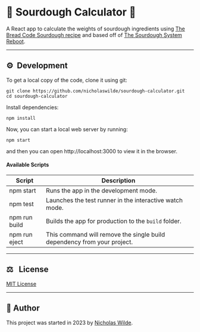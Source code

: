 <!-- markdownlint-disable-next-line no-trailing-punctuation -->
# :bread: Sourdough Calculator :abacus:

A React app to calculate the weights of sourdough ingredients using [The Bread Code Sourdough recipe][1] and based off
of [The Sourdough System Reboot][2].

---

## :gear:&nbsp; Development

To get a local copy of the code, clone it using git:

```
git clone https://github.com/nicholaswilde/sourdough-calculator.git
cd sourdough-calculator
```

Install dependencies:

```
npm install
```

Now, you can start a local web server by running:

```
npm start
```

and then you can open http://localhost:3000 to view it in the browser.

#### Available Scripts

| Script        | Description                                                             |
| ------------- | ----------------------------------------------------------------------- |
| npm start     | Runs the app in the development mode.                                   |
| npm test      | Launches the test runner in the interactive watch mode.                 |
| npm run build | Builds the app for production to the `build` folder.                    |
| npm run eject | This command will remove the single build dependency from your project. |

---

<!-- spellchecker-disable -->
## :balance_scale: &nbsp; License
<!-- spellchecker-enable -->

​[​MIT License​](../LICENSE)

---

## :pencil:​&nbsp;​Author

​This project was started in 2023 by [Nicholas Wilde][3].

[1]: <https://nicholaswilde.io/recipes/breads/the-bread-code-sourdough/>
[2]: <https://www.culinaryexploration.eu/blog/the-system-reboot>
[3]: <https://github.com/nicholaswilde/>
